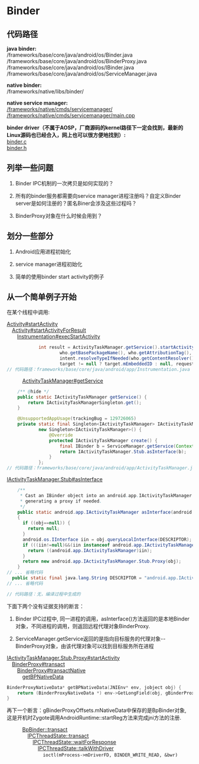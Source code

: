 # Binder

## 代码路径

**java binder:**  
/frameworks/base/core/java/android/os/Binder.java  
/frameworks/base/core/java/android/os/BinderProxy.java  
/frameworks/base/core/java/android/os/IBinder.java  
/frameworks/base/core/java/android/os/ServiceManager.java  

**native binder:**  
/frameworks/native/libs/binder/

**native service manager:**  
[/frameworks/native/cmds/servicemanager/](https://cs.android.com/android/platform/superproject/+/master:frameworks/native/cmds/servicemanager/)  
[/frameworks/native/cmds/servicemanager/main.cpp](https://cs.android.com/android/platform/superproject/+/master:frameworks/native/cmds/servicemanager/main.cpp;l=123)

**binder driver（不属于AOSP，厂商源码的kernel路径下一定会找到，最新的Linux源码也已经合入，网上也可以很方便地找到）:**  
[binder.c](https://elixir.bootlin.com/linux/latest/source/drivers/android/binder.c)  
[binder.h](https://elixir.bootlin.com/linux/latest/source/include/uapi/linux/android/binder.h)  

## 列举一些问题

1. Binder IPC机制的一次拷贝是如何实现的？

2. 所有的binder服务都需要向service manager进程注册吗？自定义Binder server是如何注册的？匿名Biner会涉及这些过程吗？

3. BinderProxy对象在什么时候会用到？

## 划分一些部分

1. Android应用进程初始化

2. service manager进程初始化

3. 简单的使用binder start activity的例子

## 从一个简单例子开始

在某个线程中调用:  

[Activity#startActivity][ActivityStartActivityLink]  
&emsp;[Activity#startActivityForResult][startActivityForResultLink]  
&emsp;&emsp;[Instrumentation#execStartActivity][execStartActivityLink]  

[ActivityStartActivityLink]:https://cs.android.com/android/platform/superproject/+/master:frameworks/base/core/java/android/app/Activity.java;l=5643
[startActivityForResultLink]:https://cs.android.com/android/platform/superproject/+/master:frameworks/base/core/java/android/app/Activity.java;l=5277
[execStartActivityLink]:https://cs.android.com/android/platform/superproject/+/master:frameworks/base/core/java/android/app/Instrumentation.java;l=1693

```java
            int result = ActivityTaskManager.getService().startActivity(whoThread,
                    who.getBasePackageName(), who.getAttributionTag(), intent,
                    intent.resolveTypeIfNeeded(who.getContentResolver()), token,
                    target != null ? target.mEmbeddedID : null, requestCode, 0, null, options);
// 代码路径：frameworks/base/core/java/android/app/Instrumentation.java
```

&emsp;&emsp;&emsp;[ActivityTaskManager#getService][ATMarGetServiceLink]  

[ATMarGetServiceLink]:https://cs.android.com/android/platform/superproject/+/master:frameworks/base/core/java/android/app/ActivityTaskManager.java;l=149

```java
    /** @hide */
    public static IActivityTaskManager getService() {
        return IActivityTaskManagerSingleton.get();
    }

    @UnsupportedAppUsage(trackingBug = 129726065)
    private static final Singleton<IActivityTaskManager> IActivityTaskManagerSingleton =
            new Singleton<IActivityTaskManager>() {
                @Override
                protected IActivityTaskManager create() {
                    final IBinder b = ServiceManager.getService(Context.ACTIVITY_TASK_SERVICE);
                    return IActivityTaskManager.Stub.asInterface(b);
                }
            };
// 代码路径：frameworks/base/core/java/android/app/ActivityTaskManager.java
```

[IActivityTaskManager.Stub#asInterface][asInterfaceLink]  

[asInterfaceLink]:https://cs.android.com/android/platform/superproject/+/master:out/soong/.intermediates/frameworks/base/framework-minus-apex/android_common/xref30/srcjars.xref/android/app/IActivityTaskManager.java;l=719

```java
    /**
     * Cast an IBinder object into an android.app.IActivityTaskManager interface,
     * generating a proxy if needed.
     */
    public static android.app.IActivityTaskManager asInterface(android.os.IBinder obj)
    {
      if ((obj==null)) {
        return null;
      }
      android.os.IInterface iin = obj.queryLocalInterface(DESCRIPTOR);
      if (((iin!=null)&&(iin instanceof android.app.IActivityTaskManager))) {
        return ((android.app.IActivityTaskManager)iin);
      }
      return new android.app.IActivityTaskManager.Stub.Proxy(obj);
    }
// ... 省略代码
  public static final java.lang.String DESCRIPTOR = "android.app.IActivityTaskManager";
// ... 省略代码

// 代码路径：无，编译过程中生成的
```

下面下两个没有证据支持的断言：  

1. Binder IPC过程中, 同一进程的调用，asInterface()方法返回的是本地Binder对象，不同进程的调用，则返回远程代理对象BinderProxy.  

2. ServiceManager.getService返回的是指向目标服务的代理对象--BinderProxy对象，由该代理对象可以找到目标服务所在进程

[IActivityTaskManager.Stub.Proxy#startActivity][ProxyStartActivityLink]  
&emsp;[BinderProxy#transact][BinderProxyTransactLink]  
&emsp;&emsp;[BinderProxy#transactNative][BinderProxyTransactNativeLink]  
&emsp;&emsp;&emsp;[getBPNativeData][getBPNativeDataLink]  

[ProxyStartActivityLink]:https://cs.android.com/android/platform/superproject/+/master:out/soong/.intermediates/frameworks/base/framework-minus-apex/android_common/xref30/srcjars.xref/android/app/IActivityTaskManager.java;l=3656
[BinderProxyTransactLink]:https://cs.android.com/android/platform/superproject/+/master:frameworks/base/core/java/android/os/BinderProxy.java;l=495
[BinderProxyTransactNativeLink]:https://cs.android.com/android/platform/superproject/+/master:frameworks/base/core/jni/android_util_Binder.cpp;l=1376
[getBPNativeDataLink]:https://cs.android.com/android/platform/superproject/+/master:frameworks/base/core/jni/android_util_Binder.cpp;l=732

```c++
BinderProxyNativeData* getBPNativeData(JNIEnv* env, jobject obj) {
    return (BinderProxyNativeData *) env->GetLongField(obj, gBinderProxyOffsets.mNativeData);
}
```

再下一个断言：gBinderProxyOffsets.mNativeData中保存的是BpBinder对象, 这是开机时Zygote调用AndroidRuntime::startReg方法来完成jni方法的注册.  

&emsp;&emsp;&emsp;[BpBinder::transact][BpBinderTransactLink]  
&emsp;&emsp;&emsp;&emsp;[IPCThreadState::transact][IPCThreadStateTransactLink]  
&emsp;&emsp;&emsp;&emsp;&emsp;[IPCThreadState::waitForResponse][IPCThreadStateWaitForResponseLink]  
&emsp;&emsp;&emsp;&emsp;&emsp;&emsp;[IPCThreadState::talkWithDriver][IPCThreadStateTalkWithDriverLink]  
&emsp;&emsp;&emsp;&emsp;&emsp;&emsp;&emsp;```ioctl(mProcess->mDriverFD, BINDER_WRITE_READ, &bwr)```

[BpBinderTransactLink]:https://cs.android.com/android/platform/superproject/+/master:frameworks/native/libs/binder/BpBinder.cpp;l=213
[IPCThreadStateTransactLink]:https://cs.android.com/android/platform/superproject/+/master:frameworks/native/libs/binder/IPCThreadState.cpp;l=682
[IPCThreadStateWaitForResponseLink]:https://cs.android.com/android/platform/superproject/+/master:frameworks/native/libs/binder/IPCThreadState.cpp;l=870
[IPCThreadStateTalkWithDriverLink]:https://cs.android.com/android/platform/superproject/+/master:frameworks/native/libs/binder/IPCThreadState.cpp;l=965

